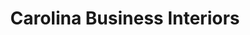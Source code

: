 ---
title: "Carolina Business Interiors"
url: /greenville/carolina-business-interiors/
shop: Möbel
---
